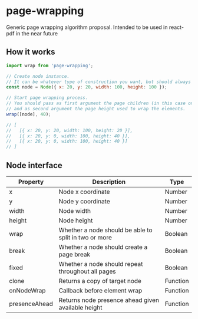 # page-wrapping
Generic page wrapping algorithm proposal.
Intended to be used in react-pdf in the near future

## How it works

```js
import wrap from 'page-wrapping';

// Create node instance.
// It can be whatever type of construction you want, but should always if support Node interface (see below).
const node = Node({ x: 20, y: 20, width: 100, height: 100 });

// Start page wrapping process.
// You should pass as first argument the page children (in this case only one node),
// and as second argument the page height used to wrap the elements.
wrap([node], 40);

// [
//   [{ x: 20, y: 20, width: 100, height: 20 }],
//   [{ x: 20, y: 0, width: 100, height: 40 }],
//   [{ x: 20, y: 0, width: 100, height: 40 }]
// ]
```

## Node interface

| Property        | Description                                           | Type     |
| --------------- | ----------------------------------------------------- | -------- |
| x               | Node x coordinate                                     | Number   |
| y               | Node y coordinate                                     | Number   |
| width           | Node width                                            | Number   |
| height          | Node height                                           | Number   |
| wrap            | Whether a node should be able to split in two or more | Boolean  |
| break           | Whether a node should create a page break             | Boolean  |
| fixed           | Whether a node should repeat throughout all pages     | Boolean  |
| clone           | Returns a copy of target node                         | Function |
| onNodeWrap      | Callback before element wrap                          | Function |
| presenceAhead   | Returns node presence ahead given available height    | Function |
